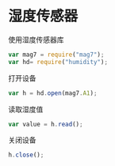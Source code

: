 # 湿度传感器

使用湿度传感器库

```js
var mag7 = require("mag7");
var hd= require("humidity");
```

打开设备

```js
var h = hd.open(mag7.A1);
```

读取湿度值

```js
var value = h.read();
```

关闭设备

```js
h.close();
```




